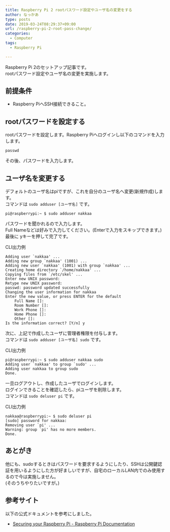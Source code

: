 ```yaml
---
title: Raspberry Pi 2 rootパスワード設定やユーザ名の変更をする
author: なっかあ
type: posts
date: 2019-03-24T08:29:37+09:00
url: /raspberry-pi-2-root-pass-change/
categories:
  - Computer
tags:
  - Raspberry Pi

---
```


Raspberry Pi 2のセットアップ記事です。  
rootパスワード設定やユーザ名の変更を実施します。

## 前提条件

* Raspberry PiへSSH接続できること。

## rootパスワードを設定する

rootパスワードを設定します。Raspberry Piへログインし以下のコマンドを入力します。

```
passwd
```

その後、パスワードを入力します。



## ユーザ名を変更する

デフォルトのユーザ名はpiですが、これを自分のユーザ名へ変更(新規作成)します。  
コマンドは `sudo adduser [ユーザ名]` です。

```
pi@raspberrypi:~ $ sudo adduser nakkaa
```
パスワードを聞かれるので入力します。  
Full Nameなどは好みで入力してください。(Enterで入力をスキップできます。)  
最後に yキーを押して完了です。

CLI出力例
```
Adding user `nakkaa' ...
Adding new group `nakkaa' (1001) ...
Adding new user `nakkaa' (1001) with group `nakkaa' ...
Creating home directory `/home/nakkaa' ...
Copying files from `/etc/skel' ...
Enter new UNIX password: 
Retype new UNIX password: 
passwd: password updated successfully
Changing the user information for nakkaa
Enter the new value, or press ENTER for the default
	Full Name []: 
	Room Number []: 
	Work Phone []: 
	Home Phone []: 
	Other []: 
Is the information correct? [Y/n] y
```

次に、上記で作成したユーザに管理者権限を付与します。  
コマンドは `sudo adduser [ユーザ名] sudo` です。

CLI出力例
```
pi@raspberrypi:~ $ sudo adduser nakkaa sudo
Adding user `nakkaa' to group `sudo' ...
Adding user nakkaa to group sudo
Done.
```

一旦ログアウトし、作成したユーザでログインします。  
ログインできることを確認したら、piユーザを削除します。  
コマンドは `sudo deluser pi` です。

CLI出力例
```
nakkaa@raspberrypi:~ $ sudo deluser pi
[sudo] password for nakkaa: 
Removing user `pi' ...
Warning: group `pi' has no more members.
Done.
```

## あとがき

他にも、sudoするときはパスワードを要求するようにしたり、SSHは公開鍵認証を用いるようにした方が好ましいですが、自宅のローカルLAN内でのみ使用するので今は実施しません。  
(そのうちやりたいですが。)

## 参考サイト

以下の公式ドキュメントを参考にしました。

* [Securing your Raspberry Pi - Raspberry Pi Documentation](https://www.raspberrypi.org/documentation/configuration/security.md)
